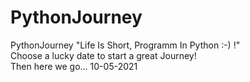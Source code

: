 # PythonJourney
PythonJourney
"Life Is Short, Programm In Python :-) !" \
Choose a lucky date to start a great Journey!\
Then here we go... 10-05-2021
